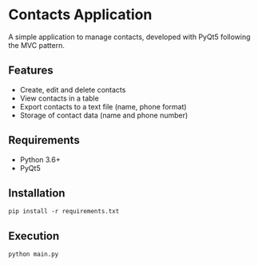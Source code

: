 # Contacts Application

A simple application to manage contacts, developed with PyQt5 following the MVC pattern.

## Features

- Create, edit and delete contacts
- View contacts in a table
- Export contacts to a text file (name, phone format)
- Storage of contact data (name and phone number)

## Requirements

- Python 3.6+
- PyQt5

## Installation

```
pip install -r requirements.txt
```

## Execution

```
python main.py
```
